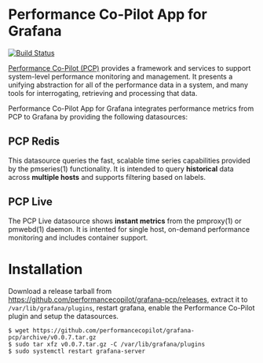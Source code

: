 # Performance Co-Pilot App for Grafana

[![Build Status](https://travis-ci.org/performancecopilot/grafana-pcp.svg?branch=master)](https://travis-ci.org/performancecopilot/grafana-pcp)

[Performance Co-Pilot (PCP)](https://pcp.io) provides a framework and services
to support system-level performance monitoring and management. It presents a
unifying abstraction for all of the performance data in a system, and many
tools for interrogating, retrieving and processing that data.

Performance Co-Pilot App for Grafana integrates performance metrics from PCP to
Grafana by providing the following datasources:

## PCP Redis
This datasource queries the fast, scalable time series capabilities provided by
the pmseries(1) functionality. It is intended to query **historical** data
across **multiple hosts** and supports filtering based on labels.

## PCP Live
The PCP Live datasource shows **instant metrics** from the pmproxy(1) or
pmwebd(1) daemon. It is intented for single host, on-demand performance
monitoring and includes container support.

# Installation

Download a release tarball from https://github.com/performancecopilot/grafana-pcp/releases,
extract it to `/var/lib/grafana/plugins`, restart grafana, enable the Performance Co-Pilot
plugin and setup the datasources.

```
$ wget https://github.com/performancecopilot/grafana-pcp/archive/v0.0.7.tar.gz
$ sudo tar xfz v0.0.7.tar.gz -C /var/lib/grafana/plugins
$ sudo systemctl restart grafana-server 
```
